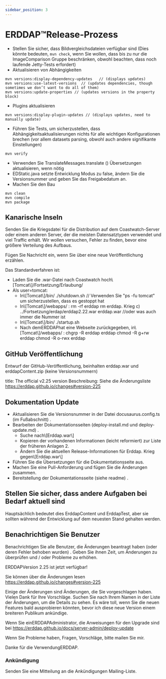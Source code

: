 ```yaml
---
sidebar_position: 3
---
```

# ERDDAP™Release-Prozess
* Stellen Sie sicher, dass Bildvergleichsdateien verfügbar sind (Dies könnte bedeuten, `mvn check`, wenn Sie wollen, dass bis zu nur die ImageComparison Gruppe beschränken, obwohl beachten, dass noch laufende Jetty-Tests erfordert) 
* Aktualisieren von Abhängigkeiten
```
mvn versions:display-dependency-updates   // (displays updates)
mvn versions:use-latest-versions  // (updates dependencies, though sometimes we don’t want to do all of them)
mvn versions:update-properties // (updates versions in the property block)
```
* Plugins aktualisieren
```
mvn versions:display-plugin-updates // (displays updates, need to manually update)
```
* Führen Sie Tests, um sicherzustellen, dass Abhängigkeitsaktualisierungen nichts für alle wichtigen Konfigurationen brechen (vor allem datasets parsing, obwohl auch andere signifikante Einstellungen) 
```
mvn verify
```
* Verwenden Sie TranslateMessages.translate () Übersetzungen aktualisieren, wenn nötig
* EDStatic.java setzte Entwicklung Modus zu false, ändern Sie die Versionsnummer und geben Sie das Freigabedatum an.
* Machen Sie den Bau
```
mvn clean
mvn compile
mvn package
```
## Kanarische Inseln
Senden Sie die Kriegsdatei für die Distribution auf dem Coastwatch-Server oder einem anderen Server, der die meisten Datensatztypen verwendet und viel Traffic erhält.
Wir wollen versuchen, Fehler zu finden, bevor eine größere Verteilung des Aufbaus.

Fügen Sie Nachricht ein, wenn Sie über eine neue Veröffentlichung erzählen.

Das Standardverfahren ist:
* Laden Sie die .war-Datei nach Coastwatch hoch\\[Tomcat\\]/Fortsetzung/Erlaubung/
* Als user=tomcat:
  * In\\[Tomcat\\]/bin/
./shutdown.sh // Verwenden Sie "ps -fu tomcat" um sicherzustellen, dass es gestoppt hat
  * In\\[Tomcat\\]/webapps/ :
rm -rf erddap
rm erddap. Krieg
c) ../Fortsetzung/erdap/erddap2.22.war erddap.war //oder was auch immer die Nummer ist
  * In\\[Tomcat\\]/bin/
./startup.sh
  * Nach demERDDAPhat eine Webseite zurückgegeben, in\\[Tomcat\\]/webapps/ :
chgrp -R erddap erddap
chmod -R g+rw erddap
chmod -R o-rwx erddap

## GitHub Veröffentlichung
Entwurf der GitHub-Veröffentlichung, beinhalten erddap.war und erddapContent.zip  (keine Versionsnummern) 

title: The official v2.25 version
Beschreibung: Siehe die Änderungsliste
       https://erddap.github.io/changes#version-225
 

## Dokumentation Update
* Aktualisieren Sie die Versionsnummer in der Datei docusaurus.config.ts (im Fußabschnitt) .
* Bearbeiten der Dokumentationsseiten (deploy-install.md und deploy-update.md) .
  * Suche nach\\[Erddap.war\\] 
  * Kopieren der vorhandenen Informationen (leicht reformiert) zur Liste der früheren Anlagen 2.
  * Ändern Sie die aktuellen Release-Informationen für Erddap. Krieg gegen\\[Erddap.war\\]
* Führen Sie die Übersetzungen für die Dokumentationsseite aus.
* Machen Sie eine Pull-Anforderung und fügen Sie die Änderungen zusammen.
* Bereitstellung der Dokumentationsseite (siehe readme) .

## Stellen Sie sicher, dass andere Aufgaben bei Bedarf aktuell sind
Hauptsächlich bedeutet dies ErddapContent und ErddapTest, aber sie sollten während der Entwicklung auf dem neuesten Stand gehalten werden.

## Benachrichtigen Sie Benutzer
Benachrichtigen Sie alle Benutzer, die Änderungen beantragt haben (oder deren Fehler behoben wurden) . Geben Sie ihnen Zeit, um Änderungen zu überprüfen und / oder Probleme zu erhöhen.

ERDDAPVersion 2.25 ist jetzt verfügbar&#33;

Sie können über die Änderungen lesen
 https://erddap.github.io/changes#version-225
 

Einige der Änderungen sind Änderungen, die Sie vorgeschlagen haben. Vielen Dank für Ihre Vorschläge. Suchen Sie nach Ihrem Namen in der Liste der Änderungen, um die Details zu sehen. Es wäre toll, wenn Sie die neuen Features bald ausprobieren könnten, bevor ich diese neue Version einem breiteren Publikum ankündige.

Wenn Sie einERDDAPAdministrator, die Anweisungen für den Upgrade sind bei
 https://erddap.github.io/docs/server-admin/deploy-update
 

Wenn Sie Probleme haben, Fragen, Vorschläge, bitte mailen Sie mir.

Danke für die VerwendungERDDAP.

### Ankündigung
Senden Sie eine Mitteilung an die Ankündigungen Mailing-Liste.
